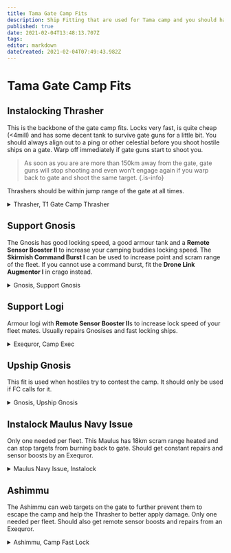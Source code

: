 ```yaml
---
title: Tama Gate Camp Fits
description: Ship Fitting that are used for Tama camp and you should have ready to  go in Nourvukaiken/Tama
published: true
date: 2021-02-04T13:48:13.707Z
tags: 
editor: markdown
dateCreated: 2021-02-04T07:49:43.982Z
---
```


# Tama Gate Camp Fits
## Instalocking Thrasher
This is the backbone of the gate camp fits. Locks very fast, is quite cheap (<4mill) and has some decent tank to survive gate guns for a little bit. 
You should always align out to a ping or other celestial before you shoot hostile ships on a gate. Warp off immediately if gate guns start to shoot you. 
> As soon as you are are more than 150km away from the gate, gate guns will stop shooting and even won't engage again if you warp back to gate and shoot the same target.
{.is-info}

Thrashers should be within jump range of the gate at all times.
<details>
  <summary>Thrasher, T1 Gate Camp Thrasher</summary>

[Thrasher, T1 Gate Camp Thrasher]
Gyrostabilizer I  
Damage Control I

F-90 Compact Sensor Booster
F-90 Compact Sensor Booster
Faint Scoped Warp Disruptor

280mm Howitzer Artillery I
280mm Howitzer Artillery I
280mm Howitzer Artillery I
280mm Howitzer Artillery I
280mm Howitzer Artillery I
280mm Howitzer Artillery I
280mm Howitzer Artillery I

Small Transverse Bulkhead I
Small Transverse Bulkhead I
Small Targeting System Subcontroller I




EMP S x1000
Republic Fleet EMP S x200
Scan Resolution Script x2
</details>

## Support Gnosis

The Gnosis has good locking speed, a good armour tank and a **Remote Sensor Booster II** to increase your camping buddies locking speed. The **Skirmish Command Burst I** can be used to increase point and scram range of the fleet. If you cannot use a command burst, fit the **Drone Link Augmentor I** in crago instead. 
<details>
  <summary>Gnosis, Support Gnosis</summary>

[Gnosis, Gnosis Camp New]
Damage Control II
Multispectrum Energized Membrane II
Multispectrum Energized Membrane II
Magnetic Field Stabilizer II
Magnetic Field Stabilizer II
1600mm Crystalline Carbonide Restrained Plates

50MN Y-T8 Compact Microwarpdrive
Warp Disruptor II
Fleeting Compact Stasis Webifier
Remote Sensor Booster II
Sensor Booster II
Sensor Booster II

200mm Prototype Gauss Gun
200mm Prototype Gauss Gun
200mm Prototype Gauss Gun
200mm Prototype Gauss Gun
200mm Prototype Gauss Gun
Skirmish Command Burst I

Medium Trimark Armor Pump I
Medium Trimark Armor Pump I
Medium Trimark Armor Pump I



Valkyrie II x5
Light Armor Maintenance Bot I x5

Targeting Range Script x3
Caldari Navy Antimatter Charge M x1200
Scan Resolution Script x3
Evasive Maneuvers Charge x200
Interdiction Maneuvers Charge x300
Rapid Deployment Charge x200
Caldari Navy Iron Charge M x800
Drone Link Augmentor I x1
</details>

## Support Logi
Armour logi with **Remote Sensor Booster II**s to increase lock speed of your fleet mates. Usually repairs Gnosises and fast locking ships.
<details>
  <summary>Exequror, Camp Exec</summary>
  
[Exequror, Camp Exec]
Multispectrum Energized Membrane II
Multispectrum Energized Membrane II
Capacitor Power Relay II
Dark Blood Explosive Energized Membrane
Corpum C-Type Thermal Energized Membrane
800mm Steel Plates II

Remote Sensor Booster II
Remote Sensor Booster II
Cap Recharger II
10MN Monopropellant Enduring Afterburner

Medium Remote Armor Repairer II
Medium Remote Armor Repairer II
Medium Remote Armor Repairer II

Medium Trimark Armor Pump I
Medium Remote Repair Augmentor I
Medium Remote Repair Augmentor I



Warrior II x5
Light Armor Maintenance Bot I x5

Scan Resolution Script x2
ECCM Script x2
</details>


## Upship Gnosis
This fit is used when hostiles try to contest the camp. It should only be used if FC calls for it.
<details>
  <summary>Gnosis, Upship Gnosis</summary>

[Gnosis, Upship Gnosis]
Damage Control II
Reinforced Bulkheads II
Reinforced Bulkheads II
Reinforced Bulkheads II
Reinforced Bulkheads II
Mark I Compact Reinforced Bulkheads

50MN Y-T8 Compact Microwarpdrive
Initiated Compact Warp Disruptor
Fleeting Compact Stasis Webifier
Initiated Compact Warp Scrambler
Medium Compact Pb-Acid Cap Battery
Medium Micro Jump Drive

Heavy Ion Blaster II
Heavy Ion Blaster II
Heavy Ion Blaster II
Heavy Ion Blaster II
Heavy Ion Blaster II
Medium Gremlin Compact Energy Neutralizer

Medium Transverse Bulkhead I
Medium Transverse Bulkhead I
Medium Transverse Bulkhead I



Warrior II x5
Valkyrie II x5

Null M x2000
Void M x2000
Antimatter Charge M x2000
Caldari Navy Antimatter Charge M x1000


</details>

## Instalock Maulus Navy Issue
Only one needed per fleet. This Maulus has 18km scram range heated and can stop targets from burning back to gate. Should get constant repairs and sensor boosts by an Exequror. 


<details>
  <summary>Maulus Navy Issue, Instalock</summary>
  
  [Maulus Navy Issue, Instalock]
Damage Control II
400mm Steel Plates II
Multispectrum Energized Membrane II
Multispectrum Energized Membrane II

Caldari Navy Warp Scrambler
Sensor Booster II
Sensor Booster II


Small Trimark Armor Pump I
Small Trimark Armor Pump I
Small Trimark Armor Pump I



Hobgoblin II x5
Acolyte II x5

Scan Resolution Script x2
Nanite Repair Paste x30
  
</details>

## Ashimmu
The Ashimmu can web targets on the gate to further prevent them to escape the camp and help the Thrasher to better apply damage. Only one needed per fleet. Should also get remote sensor boosts and repairs from an Exequror. 

<details>
  <summary>Ashimmu, Camp Fast Lock</summary>
 
  [Ashimmu, Camp Fast Lock]
Multispectrum Energized Membrane II
Multispectrum Energized Membrane II
Reactive Armor Hardener
IFFA Compact Damage Control
Heat Sink II
1600mm Rolled Tungsten Compact Plates

Sensor Booster II
50MN Y-T8 Compact Microwarpdrive
Stasis Webifier II
Stasis Webifier II

Heavy Pulse Laser II
Heavy Pulse Laser II
Heavy Pulse Laser II
Medium Energy Nosferatu II
Medium Energy Nosferatu II

Medium Explosive Armor Reinforcer I
Medium Processor Overclocking Unit I
Medium Kinetic Armor Reinforcer I



Vespa II x4

Scan Resolution Script x1
Conflagration M x3
Imperial Navy Multifrequency M x6
Scorch M x6
Imperial Navy Gamma M x3
Imperial Navy Standard M x3
Nanite Repair Paste x70
<details>